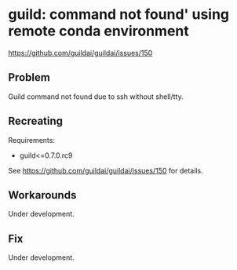 # guild: command not found' using remote conda environment

https://github.com/guildai/guildai/issues/150

## Problem

Guild command not found due to ssh without shell/tty.

## Recreating

Requirements:

- guild<=0.7.0.rc9

See https://github.com/guildai/guildai/issues/150 for details.

## Workarounds

Under development.

## Fix

Under development.
